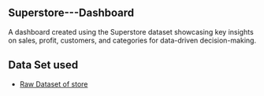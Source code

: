 ## Superstore---Dashboard
A dashboard created using the Superstore dataset showcasing key insights on sales, profit, customers, and categories for data-driven decision-making.
## Data Set used
- <a href="https://github.com/nimmagantiharini/Superstore---dashboard/blob/main/excel%20file.csv"> Raw Dataset of store</a>

